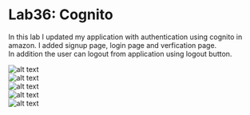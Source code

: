 # Lab36: Cognito  

In this lab I updated my application with authentication using cognito in amazon. I added signup page, login page and verfication page.  
In addition the user can logout from application using logout button.  

![alt text](sign_up_page.png)  
![alt text](login_page.png)  
![alt text](verfication_page.png)  
![alt text](logout_settings.png)  
![alt text](Inkedmain_username_LI.jpg)  
